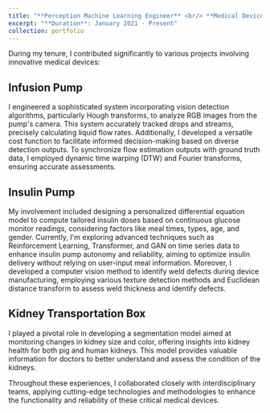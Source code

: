 ```yaml
---
title: "**Perception Machine Learning Engineer** <br/> **Medical Devices** <br/> DEKA Research and Development Corporation"
excerpt: "**Duration**: January 2021 - Present"
collection: portfolio
---
```


During my tenure, I contributed significantly to various projects involving innovative medical devices:

## Infusion Pump
I engineered a sophisticated system incorporating vision detection algorithms, particularly Hough transforms, to analyze RGB images from the pump's camera. This system accurately tracked drops and streams, precisely calculating liquid flow rates. Additionally, I developed a versatile cost function to facilitate informed decision-making based on diverse detection outputs. To synchronize flow estimation outputs with ground truth data, I employed dynamic time warping (DTW) and Fourier transforms, ensuring accurate assessments.

## Insulin Pump
My involvement included designing a personalized differential equation model to compute tailored insulin doses based on continuous glucose monitor readings, considering factors like meal times, types, age, and gender. Currently, I'm exploring advanced techniques such as Reinforcement Learning, Transformer, and GAN on time series data to enhance insulin pump autonomy and reliability, aiming to optimize insulin delivery without relying on user-input meal information. Moreover, I developed a computer vision method to identify weld defects during device manufacturing, employing various texture detection methods and Euclidean distance transform to assess weld thickness and identify defects.

## Kidney Transportation Box
I played a pivotal role in developing a segmentation model aimed at monitoring changes in kidney size and color, offering insights into kidney health for both pig and human kidneys. This model provides valuable information for doctors to better understand and assess the condition of the kidneys.

Throughout these experiences, I collaborated closely with interdisciplinary teams, applying cutting-edge technologies and methodologies to enhance the functionality and reliability of these critical medical devices.